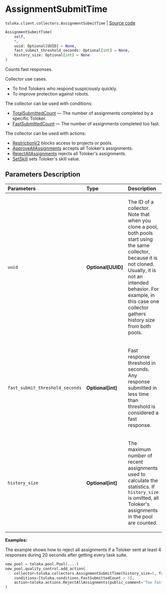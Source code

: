 # AssignmentSubmitTime
`toloka.client.collectors.AssignmentSubmitTime` | [Source code](https://github.com/Toloka/toloka-kit/blob/v1.1.1/src/client/collectors.py#L203)

```python
AssignmentSubmitTime(
    self,
    *,
    uuid: Optional[UUID] = None,
    fast_submit_threshold_seconds: Optional[int] = None,
    history_size: Optional[int] = None
)
```

Counts fast responses.


Collector use cases.
- To find Tolokers who respond suspiciously quickly.
- To improve protection against robots.

The collector can be used with conditions:
* [TotalSubmittedCount](toloka.client.conditions.TotalSubmittedCount.md) — The number of assignments completed by a specific Toloker.
* [FastSubmittedCount](toloka.client.conditions.FastSubmittedCount.md) — The number of assignments completed too fast.

The collector can be used with actions:
* [RestrictionV2](toloka.client.actions.RestrictionV2.md) blocks access to projects or pools.
* [ApproveAllAssignments](toloka.client.actions.ApproveAllAssignments.md) accepts all Toloker's assignments.
* [RejectAllAssignments](toloka.client.actions.RejectAllAssignments.md) rejects all Toloker's assignments.
* [SetSkill](toloka.client.actions.SetSkill.md) sets Toloker's skill value.

## Parameters Description

| Parameters | Type | Description |
| :----------| :----| :-----------|
`uuid`|**Optional\[UUID\]**|<p>The ID of a collector. Note that when you clone a pool, both pools start using the same collector, because it is not cloned. Usually, it is not an intended behavior. For example, in this case one collector gathers history size from both pools.</p>
`fast_submit_threshold_seconds`|**Optional\[int\]**|<p>Fast response threshold in seconds. Any response submitted in less time than threshold is considered a fast response.</p>
`history_size`|**Optional\[int\]**|<p>The maximum number of recent assignments used to calculate the statistics. If `history_size` is omitted, all Toloker&#x27;s assignments in the pool are counted.</p>

**Examples:**

The example shows how to reject all assignments if a Toloker sent at least 4 responses during 20 seconds after getting every task suite.

```python
new_pool = toloka.pool.Pool(....)
new_pool.quality_control.add_action(
    collector=toloka.collectors.AssignmentSubmitTime(history_size=5, fast_submit_threshold_seconds=20),
    conditions=[toloka.conditions.FastSubmittedCount > 3],
    action=toloka.actions.RejectAllAssignments(public_comment='Too fast responses.')
)
```
